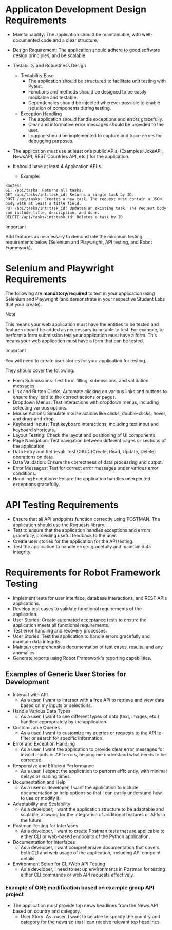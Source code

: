 # Applicaton Development Design Requirements
- Maintainability: The application should be maintainable, with well-documented code and a clear structure.
- Design Requirement: The application should adhere to good software design principles, and be scalable.
- Testability and Robustness Design
   - Testability Ease
      - The application should be structured to facilitate unit testing with Pytest.
      - Functions and methods should be designed to be easily mockable and testable.
      - Dependencies should be injected wherever possible to enable isolation of components during testing.
   - Exception Handling
      - The application should handle exceptions and errors gracefully.
      - Clear and informative error messages should be provided to the user.
      - Logging should be implemented to capture and trace errors for debugging purposes.
- The application must use at least one public APIs, (Examples: JokeAPI, NewsAPI, REST Countries API, etc.) for the application. 
- It should have at least 4 Application API's.

    - Example:
```
Routes:
GET /api/tasks: Returns all tasks.
GET /api/tasks/int:task_id: Returns a single task by ID.
POST /api/tasks: Creates a new task. The request must contain a JSON body with at least a title field.
PUT /api/tasks/int:task_id: Updates an existing task. The request body can include title, description, and done.
DELETE /api/tasks/int:task_id: Deletes a task by ID
``` 
> [!IMPORTANT]
> Add features as neccessary to demonstrate the minimum testing requirements below (Selenium and Playwright, API testing, and Robot Framework).

# Selenium and Playwright Requirements

The following are **mandatory/required** to test in your application using Selenium and Playwright (and demonstrate in your respective Student Labs that your create).  

> [!NOTE]
> This means your web application must have the entities to be tested and features should be added as neccessary to be able to test.  For example,  to perform a form submission test your application must have a form.  This means your web application must have a form that can be tested.  

> [!IMPORTANT] 
> You will need to create user stories for your application for testing. 

They should cover the following:

- Form Submissions: Test form filling, submissions, and validation messages.
- Link and Button Clicks: Automate clicking on various links and buttons to ensure they lead to the correct actions or pages.
- Dropdown Menus: Test interactions with dropdown menus, including selecting various options.
- Mouse Actions: Simulate mouse actions like clicks, double-clicks, hover, and drag-and-drop.
- Keyboard Inputs: Test keyboard interactions, including text input and keyboard shortcuts.
- Layout Testing: Check the layout and positioning of UI components.
- Page Navigation: Test navigation between different pages or sections of the application.
- Data Entry and Retrieval: Test CRUD (Create, Read, Update, Delete) operations on data.
- Data Validation: Ensure the correctness of data processing and output.
- Error Messages: Test for correct error messages under various error conditions.
- Handling Exceptions: Ensure the application handles unexpected exceptions gracefully.

# API Testing Requirements
- Ensure that all API endpoints function correctly using POSTMAN. The application should use the Requests library.
- Test to ensure that the application handles exceptions and errors gracefully, providing useful feedback to the user.
- Create user stories for the application for the API testing.
- Test the application to handle errors gracefully and maintain data integrity.

# Requirements for Robot Framework Testing

- Implement tests for user interface, database interactions, and REST APIs applications.
- Develop test cases to validate functional requirements of the application.
- User Stories: Create automated acceptance tests to ensure the application meets all functional requirements.
- Test error handling and recovery processes.
- User Stories: Test the application to handle errors gracefully and maintain data integrity.
- Maintain comprehensive documentation of test cases, results, and any anomalies.
- Generate reports using Robot Framework's reporting capabilities.

## Examples of Generic User Stories for Development

- Interact with API
  - As a user, I want to interact with a free API to retrieve and view data based on my inputs or selections.
- Handle Various Data Types
  - As a user, I want to see different types of data (text, images, etc.) handled appropriately by the application.
- Customizable Queries
  - As a user, I want to customize my queries or requests to the API to filter or search for specific information.
- Error and Exception Handling
  - As a user, I want the application to provide clear error messages for invalid inputs or API errors, helping me understand what needs to be corrected.
- Responsive and Efficient Performance
  - As a user, I expect the application to perform efficiently, with minimal delays or loading times.
- Documentation and Help
  - As a user or developer, I want the application to include documentation or help options so that I can easily understand how to use or modify it.
- Adaptability and Scalability
  - As a developer, I want the application structure to be adaptable and scalable, allowing for the integration of additional features or APIs in the future.
- Postman Testing for Interfaces
  - As a developer, I want to create Postman tests that are applicable to either CLI or web-based endpoints of the Python application.
- Documentation for Interfaces
  - As a developer, I want comprehensive documentation that covers both CLI and web usage of the application, including API endpoint details.
- Environment Setup for CLI/Web API Testing
  - As a developer, I need to set up environments in Postman for testing either CLI commands or web API requests effectively.

### Example of ONE modification based on example group API project

- The application must provide top news headlines from the News API based on country and category.
   - User Story: As a user, I want to be able to specify the country and category for the news so that I can receive relevant top headlines.

